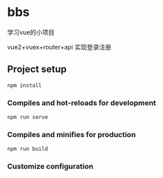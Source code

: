 # bbs

学习vue的小项目 

vue2+vuex+router+api 实现登录注册

## Project setup

```
npm install
```

### Compiles and hot-reloads for development

```
npm run serve
```

### Compiles and minifies for production

```
npm run build
```

### Customize configuration
